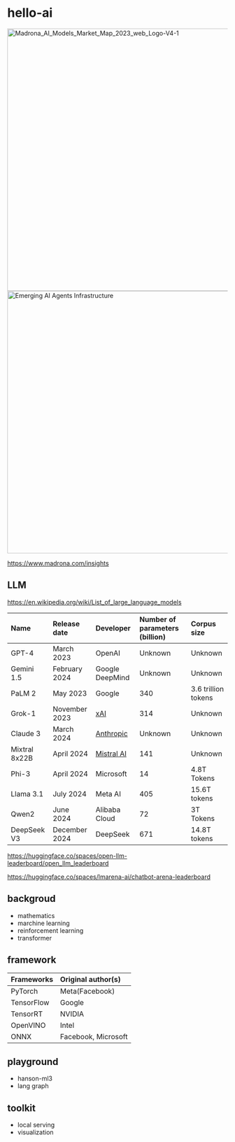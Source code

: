<!-- markdownlint-disable MD033 -->

# hello-ai

<img src="img/Madrona_AI_Models_Market_Map_2023_web_Logo-V4-1.png" alt="Madrona_AI_Models_Market_Map_2023_web_Logo-V4-1" style="width:600px" /><img src="img/Emerging AI Agents Infrastructure.jpg" alt="Emerging AI Agents Infrastructure" style="width:600px" />

<https://www.madrona.com/insights>

## LLM

https://en.wikipedia.org/wiki/List_of_large_language_models

| Name          | Release date  | Developer                                              | Number of parameters (billion) | Corpus size         |
| :------------ | :------------ | :----------------------------------------------------- | :----------------------------- | :------------------ |
| GPT-4         | March 2023    | OpenAI                                                 | Unknown                        | Unknown             |
| Gemini 1.5    | February 2024 | Google DeepMind                                        | Unknown                        | Unknown             |
| PaLM 2        | May 2023      | Google                                                 | 340                            | 3.6 trillion tokens |
| Grok-1        | November 2023 | [xAI](https://en.wikipedia.org/wiki/XAI_(company))     | 314                            | Unknown             |
| Claude 3      | March 2024    | [Anthropic](https://www.anthropic.com/)                | Unknown                        | Unknown             |
| Mixtral 8x22B | April 2024    | [Mistral AI](https://en.wikipedia.org/wiki/Mistral_AI) | 141                            | Unknown             |
| Phi-3         | April 2024    | Microsoft                                              | 14                             | 4.8T Tokens         |
| Llama 3.1     | July 2024     | Meta AI                                                | 405                            | 15.6T tokens        |
| Qwen2         | June 2024     | Alibaba Cloud                                          | 72                             | 3T Tokens           |
| DeepSeek V3   | December 2024 | DeepSeek                                               | 671                            | 14.8T tokens        |

https://huggingface.co/spaces/open-llm-leaderboard/open_llm_leaderboard

https://huggingface.co/spaces/lmarena-ai/chatbot-arena-leaderboard

## backgroud

- mathematics
- marchine learning
- reinforcement learning
- transformer

## framework

|Frameworks|Original author(s)|
|:--|:--|
|PyTorch|Meta(Facebook)|
|TensorFlow|Google|
|TensorRT|NVIDIA|
|OpenVINO|Intel|
|ONNX|Facebook, Microsoft|

## playground

- hanson-ml3
- lang graph

## toolkit

- local serving
- visualization
